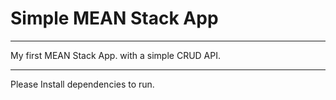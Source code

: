 # Simple MEAN Stack App

***

My first MEAN Stack App. with a simple CRUD API.

***

Please Install dependencies to run.


